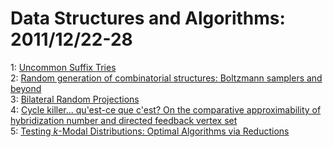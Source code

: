 # Data Structures and Algorithms: 2011/12/22-28  
1: [Uncommon Suffix Tries](https://doi.org/10.48550/arXiv.1112.4131)  
2: [Random generation of combinatorial structures: Boltzmann samplers and  beyond](https://doi.org/10.48550/arXiv.1112.5071)  
3: [Bilateral Random Projections](https://doi.org/10.48550/arXiv.1112.5215)  
4: [Cycle killer... qu'est-ce que c'est? On the comparative approximability  of hybridization number and directed feedback vertex set](https://doi.org/10.48550/arXiv.1112.5359)  
5: [Testing $k$-Modal Distributions: Optimal Algorithms via Reductions](https://doi.org/10.48550/arXiv.1112.5659)  